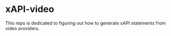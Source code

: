 # xAPI-video
This repo is dedicated to figuring out how to generate xAPI statements from video providers.
